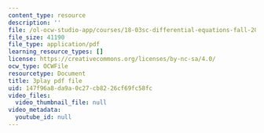 ```yaml
---
content_type: resource
description: ''
file: /ol-ocw-studio-app/courses/18-03sc-differential-equations-fall-2011/147f96a8da9a0c27cb8226cf69fc58fc_3ejfkMHr_DE.pdf
file_size: 41190
file_type: application/pdf
learning_resource_types: []
license: https://creativecommons.org/licenses/by-nc-sa/4.0/
ocw_type: OCWFile
resourcetype: Document
title: 3play pdf file
uid: 147f96a8-da9a-0c27-cb82-26cf69fc58fc
video_files:
  video_thumbnail_file: null
video_metadata:
  youtube_id: null
---
```

